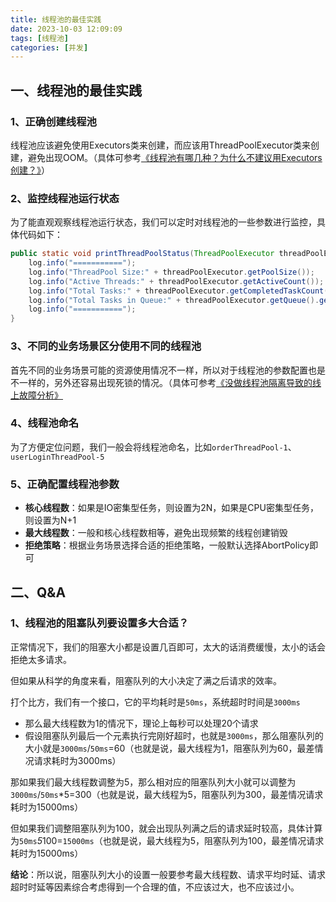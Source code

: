 ```yaml
---
title: 线程池的最佳实践
date: 2023-10-03 12:09:09
tags: [线程池]
categories: [并发]
---
```


## 一、线程池的最佳实践

### 1、正确创建线程池
线程池应该避免使用Executors类来创建，而应该用ThreadPoolExecutor类来创建，避免出现OOM。（具体可参考[《线程池有哪几种？为什么不建议用Executors创建？》](https://garyleeeee.github.io/2023/10/03/concurrent/xian-cheng-chi-you-na-ji-chong-wei-shi-me-bu-jian-yi-yong-executors-chuang-jian/)）

### 2、监控线程池运行状态
为了能直观观察线程池运行状态，我们可以定时对线程池的一些参数进行监控，具体代码如下：
```java
public static void printThreadPoolStatus(ThreadPoolExecutor threadPoolExecutor) {
    log.info("===========");
    log.info("ThreadPool Size:" + threadPoolExecutor.getPoolSize());
    log.info("Active Threads:" + threadPoolExecutor.getActiveCount());
    log.info("Total Tasks:" + threadPoolExecutor.getCompletedTaskCount());
    log.info("Total Tasks in Queue:" + threadPoolExecutor.getQueue().getSize());
    log.info("===========");
}
```

### 3、不同的业务场景区分使用不同的线程池
首先不同的业务场景可能的资源使用情况不一样，所以对于线程池的参数配置也是不一样的，另外还容易出现死锁的情况。（具体可参考[《没做线程池隔离导致的线上故障分析》](https://garyleeeee.github.io/2023/09/20/trouble/mei-zuo-xian-cheng-chi-ge-chi-dao-zhi-de-xian-shang-gu-zhang-fen-xi/)

### 4、线程池命名
为了方便定位问题，我们一般会将线程池命名，比如`orderThreadPool-1`、`userLoginThreadPool-5`

### 5、正确配置线程池参数
* **核心线程数**：如果是IO密集型任务，则设置为2N，如果是CPU密集型任务，则设置为N+1
* **最大线程数**：一般和核心线程数相等，避免出现频繁的线程创建销毁
* **拒绝策略**：根据业务场景选择合适的拒绝策略，一般默认选择AbortPolicy即可

## 二、Q&A
### 1、线程池的阻塞队列要设置多大合适？
正常情况下，我们的阻塞大小都是设置几百即可，太大的话消费缓慢，太小的话会拒绝太多请求。

但如果从科学的角度来看，阻塞队列的大小决定了满之后请求的效率。

打个比方，我们有一个接口，它的平均耗时是`50ms`，系统超时时间是`3000ms`
- 那么最大线程数为1的情况下，理论上每秒可以处理20个请求
- 假设阻塞队列最后一个元素执行完刚好超时，也就是`3000ms`，那么阻塞队列的大小就是`3000ms`/`50ms`=60（也就是说，最大线程为1，阻塞队列为60，最差情况请求耗时为3000ms）

那如果我们最大线程数调整为5，那么相对应的阻塞队列大小就可以调整为`3000ms`/`50ms`*5=300（也就是说，最大线程为5，阻塞队列为300，最差情况请求耗时为15000ms）

但如果我们调整阻塞队列为100，就会出现队列满之后的请求延时较高，具体计算为`50ms`*5*100=`15000ms`（也就是说，最大线程为5，阻塞队列为100，最差情况请求耗时为15000ms）

**结论**：所以说，阻塞队列大小的设置一般要参考最大线程数、请求平均时延、请求超时时延等因素综合考虑得到一个合理的值，不应该过大，也不应该过小。
